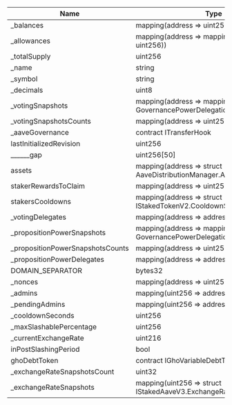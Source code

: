| Name                             | Type                                                                                   | Slot | Offset | Bytes | Contract                                    |
|----------------------------------|----------------------------------------------------------------------------------------|------|--------|-------|---------------------------------------------|
| _balances                        | mapping(address => uint256)                                                            | 0    | 0      | 32    | src/contracts/StakedAaveV3.sol:StakedAaveV3 |
| _allowances                      | mapping(address => mapping(address => uint256))                                        | 1    | 0      | 32    | src/contracts/StakedAaveV3.sol:StakedAaveV3 |
| _totalSupply                     | uint256                                                                                | 2    | 0      | 32    | src/contracts/StakedAaveV3.sol:StakedAaveV3 |
| _name                            | string                                                                                 | 3    | 0      | 32    | src/contracts/StakedAaveV3.sol:StakedAaveV3 |
| _symbol                          | string                                                                                 | 4    | 0      | 32    | src/contracts/StakedAaveV3.sol:StakedAaveV3 |
| _decimals                        | uint8                                                                                  | 5    | 0      | 1     | src/contracts/StakedAaveV3.sol:StakedAaveV3 |
| _votingSnapshots                 | mapping(address => mapping(uint256 => struct GovernancePowerDelegationERC20.Snapshot)) | 6    | 0      | 32    | src/contracts/StakedAaveV3.sol:StakedAaveV3 |
| _votingSnapshotsCounts           | mapping(address => uint256)                                                            | 7    | 0      | 32    | src/contracts/StakedAaveV3.sol:StakedAaveV3 |
| _aaveGovernance                  | contract ITransferHook                                                                 | 8    | 0      | 20    | src/contracts/StakedAaveV3.sol:StakedAaveV3 |
| lastInitializedRevision          | uint256                                                                                | 9    | 0      | 32    | src/contracts/StakedAaveV3.sol:StakedAaveV3 |
| ______gap                        | uint256[50]                                                                            | 10   | 0      | 1600  | src/contracts/StakedAaveV3.sol:StakedAaveV3 |
| assets                           | mapping(address => struct AaveDistributionManager.AssetData)                           | 60   | 0      | 32    | src/contracts/StakedAaveV3.sol:StakedAaveV3 |
| stakerRewardsToClaim             | mapping(address => uint256)                                                            | 61   | 0      | 32    | src/contracts/StakedAaveV3.sol:StakedAaveV3 |
| stakersCooldowns                 | mapping(address => struct IStakedTokenV2.CooldownSnapshot)                             | 62   | 0      | 32    | src/contracts/StakedAaveV3.sol:StakedAaveV3 |
| _votingDelegates                 | mapping(address => address)                                                            | 63   | 0      | 32    | src/contracts/StakedAaveV3.sol:StakedAaveV3 |
| _propositionPowerSnapshots       | mapping(address => mapping(uint256 => struct GovernancePowerDelegationERC20.Snapshot)) | 64   | 0      | 32    | src/contracts/StakedAaveV3.sol:StakedAaveV3 |
| _propositionPowerSnapshotsCounts | mapping(address => uint256)                                                            | 65   | 0      | 32    | src/contracts/StakedAaveV3.sol:StakedAaveV3 |
| _propositionPowerDelegates       | mapping(address => address)                                                            | 66   | 0      | 32    | src/contracts/StakedAaveV3.sol:StakedAaveV3 |
| DOMAIN_SEPARATOR                 | bytes32                                                                                | 67   | 0      | 32    | src/contracts/StakedAaveV3.sol:StakedAaveV3 |
| _nonces                          | mapping(address => uint256)                                                            | 68   | 0      | 32    | src/contracts/StakedAaveV3.sol:StakedAaveV3 |
| _admins                          | mapping(uint256 => address)                                                            | 69   | 0      | 32    | src/contracts/StakedAaveV3.sol:StakedAaveV3 |
| _pendingAdmins                   | mapping(uint256 => address)                                                            | 70   | 0      | 32    | src/contracts/StakedAaveV3.sol:StakedAaveV3 |
| _cooldownSeconds                 | uint256                                                                                | 71   | 0      | 32    | src/contracts/StakedAaveV3.sol:StakedAaveV3 |
| _maxSlashablePercentage          | uint256                                                                                | 72   | 0      | 32    | src/contracts/StakedAaveV3.sol:StakedAaveV3 |
| _currentExchangeRate             | uint216                                                                                | 73   | 0      | 27    | src/contracts/StakedAaveV3.sol:StakedAaveV3 |
| inPostSlashingPeriod             | bool                                                                                   | 73   | 27     | 1     | src/contracts/StakedAaveV3.sol:StakedAaveV3 |
| ghoDebtToken                     | contract IGhoVariableDebtToken                                                         | 74   | 0      | 20    | src/contracts/StakedAaveV3.sol:StakedAaveV3 |
| _exchangeRateSnapshotsCount      | uint32                                                                                 | 74   | 20     | 4     | src/contracts/StakedAaveV3.sol:StakedAaveV3 |
| _exchangeRateSnapshots           | mapping(uint256 => struct IStakedAaveV3.ExchangeRateSnapshot)                          | 75   | 0      | 32    | src/contracts/StakedAaveV3.sol:StakedAaveV3 |
